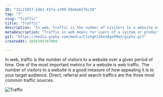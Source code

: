 ```yaml
---
ID: "31c21057-2db1-437a-a709-58e8ab57bc20"
tag: "T"
slug: "traffic"
title: "Traffic"
description: "In web, traffic is the number of visitors to a website over a given period of time. One of the most important metrics for a website is web traffic. The number of visitors to a website is a good measure of how appealing it is to your target audience. Direct, referral and search traffics are the three most common traffic sources."
metaDescription: "Traffic in web means for users of a system or product."
gif: "https://media.giphy.com/media/C1sXghi2Ke3AgsPMaX/giphy.gif"
createdAt: 1658394707989

---
```

In web, traffic is the number of visitors to a website over a given period of time. One of the most important metrics for a website is web traffic. The number of visitors to a website is a good measure of how appealing it is to your target audience. Direct, referral and search traffics are the three most common traffic sources.

![Traffic](https://media.giphy.com/media/C1sXghi2Ke3AgsPMaX/giphy.gif)